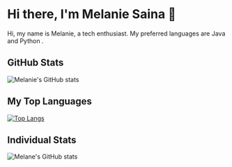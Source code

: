 # Hi there, I'm Melanie Saina 👋
Hi, my name is Melanie, a tech enthusiast. My preferred languages are Java and Python .
## GitHub Stats

<!-- GitHub Stats Chart - You can use an external service like shields.io or a GitHub Action to generate dynamic content -->

![Melanie's GitHub stats](https://github-readme-stats.vercel.app/api?username=MelSaina&count_private=true)


## My Top Languages

<!-- Top Languages Chart - Generated using a GitHub Action or shields.io -->

[![Top Langs](https://github-readme-stats.vercel.app/api/top-langs/?username=MelSaina)](https://github.com/anuraghazra/github-readme-stats)

## Individual Stats

![Melane's GitHub stats](https://github-readme-stats.vercel.app/api?username=MelSaina&hide=contribs,prs)


